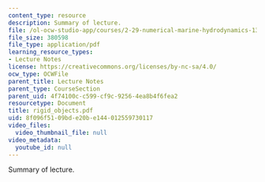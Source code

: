 ```yaml
---
content_type: resource
description: Summary of lecture.
file: /ol-ocw-studio-app/courses/2-29-numerical-marine-hydrodynamics-13-024-spring-2003/8f096f5109bde20be144012559730117_rigid_objects.pdf
file_size: 380598
file_type: application/pdf
learning_resource_types:
- Lecture Notes
license: https://creativecommons.org/licenses/by-nc-sa/4.0/
ocw_type: OCWFile
parent_title: Lecture Notes
parent_type: CourseSection
parent_uid: 4f74100c-c599-cf9c-9256-4ea8b4f6fea2
resourcetype: Document
title: rigid_objects.pdf
uid: 8f096f51-09bd-e20b-e144-012559730117
video_files:
  video_thumbnail_file: null
video_metadata:
  youtube_id: null
---
```

Summary of lecture.